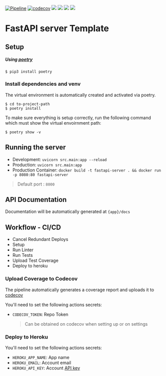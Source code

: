 [![Pipeline](https://github.com/FacuMastri/fastapi-server/actions/workflows/pipeline.yml/badge.svg?branch=main)](https://github.com/FacuMastri/fastapi-server/actions/workflows/pipeline.yml)
[![codecov](https://codecov.io/gh/FacuMastri/fastapi-server/branch/main/graph/badge.svg?token=RdVC85n674)](https://codecov.io/gh/FacuMastri/fastapi-server)
[![](https://img.shields.io/badge/license-MIT-blue.svg)](https://opensource.org/licenses/MIT)
[![](https://img.shields.io/badge/python-3.6-blue.svg)](https://www.python.org/downloads/)
[![](https://img.shields.io/badge/docs-fastapi-blue.svg)](https://fastapi.tiangolo.com/)
![](https://img.shields.io/badge/version-0.1-blue.svg)


# FastAPI server Template


## Setup

##### Using [poetry](https://python-poetry.org/)

```
$ pip3 install poetry
```


### Install dependencies and venv

The virtual environment is automatically created and activated via poetry.

```
$ cd to-project-path
$ poetry install
```

To make sure everything is setup correctly, run the following command which must show the virtual envoirnment path:

```
$ poetry show -v
```


## Running the server

- Development: `uvicorn src.main:app --reload`
- Production: `uvicorn src.main:app`
- Production Container: `docker build -t fastapi-server . && docker run -p 8080:80 fastapi-server`

> Default port : `8000`

## API Documentation

Documentation will be automatically generated at `{app}/docs`

## Workflow - CI/CD

- Cancel Redundant Deploys
- Setup
- Run Linter
- Run Tests
- Upload Test Coverage
- Deploy to heroku

### Upload Coverage to Codecov

The pipeline automatically generates a coverage report and uploads it to [codecov](https://codecov.io/gh/NicolasEzequielZulaicaRivera/nodeserver)

You'll need to set the following actions secrets:

- `CODECOV_TOKEN`: Repo Token
  > Can be obtained on codecov when setting up or on settings

### Deploy to Heroku

You'll need to set the following actions secrets:

- `HEROKU_APP_NAME`: App name
- `HEROKU_EMAIL`: Account email
- `HEROKU_API_KEY`: Account [API key](https://dashboard.heroku.com/account)